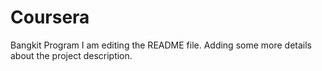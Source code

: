 # Coursera
Bangkit Program
I am editing the README file. Adding some more details about the project description.
